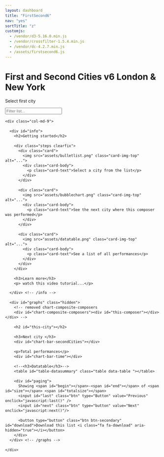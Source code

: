```yaml
---
layout: dashboard
title: "FirstSecond6"
nav: "yes"
sortTitle: "z"
customjs:
  - /vendor/d3-5.16.0.min.js
  - /vendor/crossfilter-1.5.4.min.js
  - /vendor/dc-4.2.7.min.js
  - /assets/firstsecond6.js
---
```


<div class="banner">
  <div class="container-fluid">
  	<div class="header">
  	 	  	<div class="title">
  					<h1>First and Second Cities v6 London & New York</h1>
  				</div>
  	</div>
    <div class="row">
      <div class="col-md-3">
        <p>Select first city</p>
      </div>
      <div class="col-md-9">
        <p id="datacount"></p>
      </div>
    </div>
  </div>
</div>


<!-- DATA -->
<div class="container-fluid dashboard">
	<div class="row">
    <div class="col-md-3">
      <!-- LH -->
      <div id="triangle-down"></div>
      <input id="filter" class="form-control" placeholder="Filter list...">
      <div id="filterCities"></div>
    </div>

    <div class="col-md-9">

      <div id="info">
        <h2>Getting started</h2>

        <div class="steps clearfix">
          <div class="card">
            <img src="assets/bulletlist.png" class="card-img-top" alt="...">
            <div class="card-body">
              <p class="card-text">Select a city from the list</p>
            </div>
          </div>

          <div class="card">
            <img src="assets/bubblechart.png" class="card-img-top" alt="...">
            <div class="card-body">
              <p class="card-text">See the next city where this composer was performed</p>
            </div>
          </div>

          <div class="card">
            <img src="assets/datatable.png" class="card-img-top" alt="...">
            <div class="card-body">
              <p class="card-text">See a list of all performances</p>
            </div>
          </div>
        </div>

        <h3>Learn more</h3>
        <p> watch this video tutorial...</p>

<!--
        <div class="steps">
          <img src="assets/bulletlist.png" />
          <img src="assets/bubblechart.png" />
          <img src="assets/datatable.png" />
        </div>

        <p>Select a composer from the list on the left</p>
        <ul>
          <li>see where they were performed</li>
          <li>see a list of all their performances</li>
          <li>optionally select a range of years from the <i>Total performances</i> graph to filter</li>
        </ul>
        <p>Then select another composer to explore the data further...</p>
-->

      </div> <!-- /info -->

      <div id="graphs" class="hidden">
        <!-- removed chart-composite-composers
        <div id="chart-composite-composers"><div id="this-composer"></div></div> -->

        <h2 id="this-city"></h2>

        <h3>Next city </h3>
        <div id="chart-bar-secondCities"></div>

        <p>Total performances</p>
        <div id="chart-bar-time"></div>

        <!--<h3>Datatable</h3>-->
        <table id="table-datasummary" class="table data-table "></table>

        <div id="paging">
          Showing <span id="begin"></span>-<span id="end"></span> of <span id="size"></span> <span id="totalsize"></span>
          <input id="last" class="btn" type="Button" value="Previous" onclick="javascript:last()" />
          <input id="next" class="btn" type="button" value="Next" onclick="javascript:next()"/>

          <button type="button" class="btn btn-secondary" id="download">Download this list <i class="fa fa-download" aria-hidden="true"></i></button>
        </div>
      </div> <!-- /graphs -->

    </div>
  </div>
</div>

